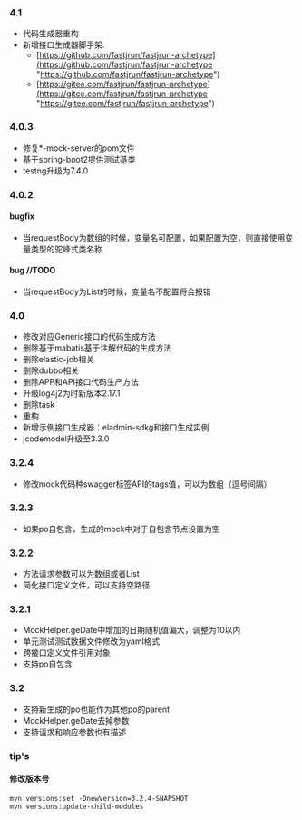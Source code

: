 ### 4.1 
- 代码生成器重构
- 新增接口生成器脚手架:
  - [https://github.com/fastjrun/fastjrun-archetype](https://github.com/fastjrun/fastjrun-archetype "https://github.com/fastjrun/fastjrun-archetype")
  - [https://gitee.com/fastjrun/fastjrun-archetype](https://gitee.com/fastjrun/fastjrun-archetype "https://gitee.com/fastjrun/fastjrun-archetype")

### 4.0.3
- 修复*-mock-server的pom文件
- 基于spring-boot2提供测试基类
- testng升级为7.4.0

### 4.0.2
#### bugfix
- 当requestBody为数组的时候，变量名可配置，如果配置为空，则直接使用变量类型的驼峰式类名称

#### bug //TODO
- 当requestBody为List的时候，变量名不配置将会报错

### 4.0
- 修改对应Generic接口的代码生成方法
- 删除基于mabatis基于注解代码的生成方法
- 删除elastic-job相关
- 删除dubbo相关
- 删除APP和API接口代码生产方法
- 升级log4j2为时新版本2.17.1
- 删除task
- 重构
- 新增示例接口生成器：eladmin-sdkg和接口生成实例
- jcodemodel升级至3.3.0

### 3.2.4
- 修改mock代码种swagger标签API的tags值，可以为数组（逗号间隔）
### 3.2.3
- 如果po自包含，生成的mock中对于自包含节点设置为空

### 3.2.2
- 方法请求参数可以为数组或者List
- 简化接口定义文件，可以支持空路径


### 3.2.1
- MockHelper.geDate中增加的日期随机值偏大，调整为10以内
- 单元测试测试数据文件修改为yaml格式
- 跨接口定义文件引用对象
- 支持po自包含


### 3.2 
- 支持新生成的po也能作为其他po的parent
- MockHelper.geDate去掉参数
- 支持请求和响应参数也有描述

### tip's
#### 修改版本号
```
mvn versions:set -DnewVersion=3.2.4-SNAPSHOT
mvn versions:update-child-modules
```

